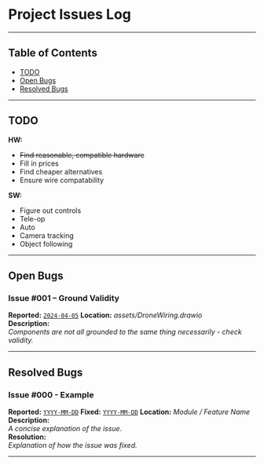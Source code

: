 # Project Issues Log

---

## Table of Contents
- [TODO](#todo)
- [Open Bugs](#open-bugs)
- [Resolved Bugs](#resolved-bugs)

---

## TODO
**HW:**
* ~~Find reasonable, compatible hardware~~
* Fill in prices
* Find cheaper alternatives
* Ensure wire compatability

**SW:**
* Figure out controls
* Tele-op
* Auto
* Camera tracking
* Object following

---

## Open Bugs  
### **Issue #001** – Ground Validity  
**Reported:** [`2024-04-05`](https://github.com/AustinJia-code/Drone/commit/180b03ed4e96e8fd1c1c3ed38d92414c1e9cd131)
**Location:** _assets/DroneWiring.drawio_  
**Description:**  
_Components are not all grounded to the same thing necessarily - check validity._  

---

## Resolved Bugs  
### **Issue #000** - Example  
**Reported:** [`YYYY-MM-DD`](https://your-repo/commit/...)
**Fixed:** [`YYYY-MM-DD`](https://your-repo/commit/...)
**Location:** _Module / Feature Name_  
**Description:**  
_A concise explanation of the issue._  
**Resolution:**  
_Explanation of how the issue was fixed._  

---